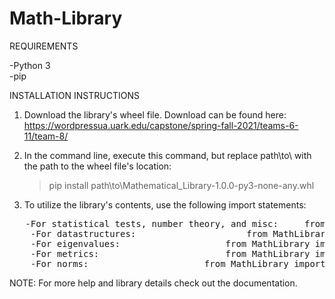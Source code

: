 # Math-Library

REQUIREMENTS

-Python 3   
-pip  

INSTALLATION INSTRUCTIONS

1. Download the library's wheel file. Download can be found here: https://wordpressua.uark.edu/capstone/spring-fall-2021/teams-6-11/team-8/
2. In the command line, execute this command, but replace path\to\ with the path to the wheel file's location: 

	> pip install path\to\Mathematical_Library-1.0.0-py3-none-any.whl

3. To utilize the library's contents, use the following import statements:
<pre>	-For statistical tests, number theory, and misc:	 from MathLibrary import Functions  
	-For datastructures:					 from MathLibrary import DataStructures  
	-For eigenvalues: 					 from MathLibrary import EigenValues  
	-For metrics:						 from MathLibrary import Metrics  
	-For norms:						 from MathLibrary import Norms  
</pre>

NOTE: For more help and library details check out the documentation.
